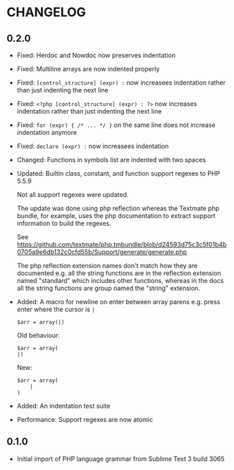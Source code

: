 CHANGELOG
=========

0.2.0
-----

* Fixed: Herdoc and Nowdoc now preserves indentation
* Fixed: Multiline arrays are now indented properly
* Fixed: `[control_structure] (expr) :` now increasees indentation rather than just indenting the next line
* Fixed: `<?php [control_structure] (expr) : ?>` now increases indentation rather than just indenting the next line
* Fixed: `for (expr) { /* ... */ }` on the same line does not increase indentation anymore
* Fixed: `declare (expr) :` now increasees indentation
* Changed: Functions in symbols list are indented with two spaces
* Updated: Builtin class, constant, and function support regexes to PHP 5.5.9

  Not all support regexes were updated.

  The update was done using php reflection whereas the Textmate php
  bundle, for example, uses the php documentation to extract support information
  to build the regexes.

  See https://github.com/textmate/php.tmbundle/blob/d24593d75c3c5f01b4b0705a9e6db132c0cfd55b/Support/generate/generate.php

  The php reflection extension names don't match how they are documented e.g.
  all the string functions are in the reflection extension named "standard"
  which includes other functions, whereas in the docs all the string functions
  are group named the "string" extension.

* Added: A macro for newline on enter between array parens e.g. press enter where the cursor is `|`

      $arr = array(|)

  Old behaviour:

      $arr = array(
      |)

  New:

      $arr = array(
          |
      )

* Added: An indentation test suite
* Performance: Support regexes are now atomic

0.1.0
-----

* Initial import of PHP language grammar from Sublime Text 3 build 3065
